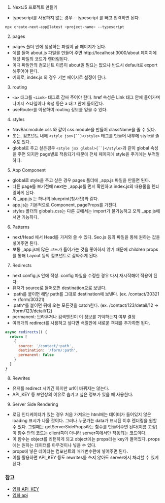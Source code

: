 1. NextJS 프로젝트 만들기

- typescript를 사용하지 않는 경우 --typescript 를 빼고 입력하면 된다.

```bash
npx create-next-app@latest <project-name> --typescript
```

2. pages

- pages 폴더 안에 생성하는 파일이 곧 페이지가 된다.
- 예를 들어 about.js 파일을 만들어 주면 http://localhost:3000/about 페이지에 해당 파일의 코드가 렌더링된다.
- 이때 파일안의 컴포넌트 이름이 about일 필요는 없으나 반드시 default로 export 해주어야 한다.
- 예외로, index.js 의 경우 기본 페이지로 설정이 된다.

3. routing

- `<a>` 태그를 `<Link>` 태그로 감싸 주어야 한다. href 속성은 Link 태그 안에 들어가며 나머지 스타일이나 속성 등은 a 태그 안에 들어간다.
- useRouter를 이용하여 routing 정보를 얻을 수 있다.

4. styles

- NavBar.module.css 와 같이 css module을 만들어 className을 줄 수 있다.
- 또는, 컴포넌트 내에 ` <style jsx>{``}</style> ` 태그를 만들어 내부에 style을 줄 수도 있다.
- global로 주고 싶은경우 ` <style jsx global>{``}</style> `과 같이 global 속성을 주면 되지만 page별로 적용되기 때문에 전체 페이지에 style을 주기에는 부적절하다.

5. App Component

- global로 style을 주고 싶은 경우 pages 폴더에 \_app.js 파일을 만들면 된다.
- 다른 page를 보기전에 next는 \_app.js를 먼저 확인하고 index.js의 내용물을 렌더링하게 된다.
- 즉 \_app.js 는 하나의 blueprint(청사진)와 같다.
- app.js는 기본적으로 Component, pageProps를 가진다.
- styles 폴더의 globals.css는 다른 곳에서는 import가 불가능하고 오직 \_app.js에서만 가능하다.

6. Patterns

- next/Head 에서 Head를 가져와 쓸 수 있다. Seo.js 등의 파일을 통해 원하는 값을 넣어주면 된다.
- 보통 \_app.js에 많은 코드가 들어가는 것을 좋아하지 않기 때문에 children props를 통해 Layout 등의 컴포넌트로 감싸주게 된다.

7. Redirects

- next.config.js 안에 작성. config 파일을 수정한 경우 다시 재시작해야 적용이 된다.
- 유저가 source로 들어오면 destination으로 보낸다.
- :path를 붙이면 해당 path를 그대로 destination에 보낸다. (ex. /contact/30321 -> /form/30321)
- :path\*를 붙이면 뒤에 오는 모든것을 catch한다. (ex. /contact/123/detail/12 -> /form/123/detail/12)
- permanent: 브라우저나 검색엔진이 이 정보를 기억하는지 여부 결정
- 여러개의 redirect를 사용하고 싶다면 배열안에 새로운 객체를 추가하면 된다.

```js
async redirects() {
  return [
    {
      source: '/contact/:path',
      destination: '/form/:path',
      permanent: false
    }
  ]
}
```

8. Rewrites

- 유저를 redirect 시키긴 하지만 url이 바뀌지는 않는다.
- API_KEY 등 보안상의 이유로 숨기고 싶은 정보가 있을 때 사용한다.

9. Server Side Rendering

- 로딩 인디케이터가 있는 경우 처음 가져오는 html에는 데이터가 들어있지 않은 loading 표시가 나올 것이다. 그러나 누군가는 data가 표시된 이후 렌더링을 원할 수 있다. 그럴때는 getServerSideProps라는 함수를 만들어주면 된다(이름 고정). 이 함수 안의 코드는 client쪽이 아니라 server쪽에서만 작동되는 코드이다.
- 이 함수는 object를 리턴하게 되고 object에는 props라는 key가 들어있다. props에는 원하는 데이터를 아무것이나 넣을 수 있다.
- props에 넣은 데이터는 컴포넌트의 매개변수란에 넣어주면 된다.
- 이를 활용하면 API_KEY 등도 rewrites를 쓰지 않아도 server에서 처리할 수 있게 된다.

### 참고

- [영화 API_KEY](https://www.themoviedb.org/)
- [영화 api](https://developers.themoviedb.org/3/getting-started/introduction)
